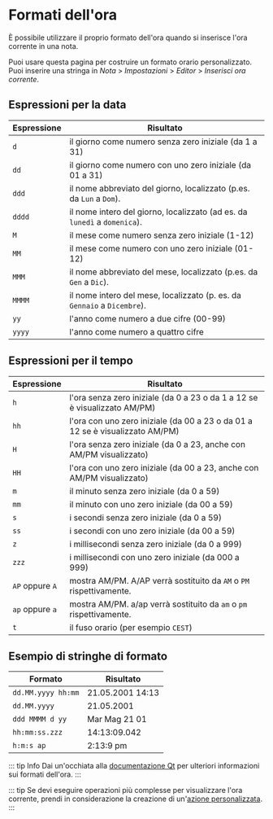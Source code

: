 # Formati dell'ora

È possibile utilizzare il proprio formato dell'ora quando si inserisce l'ora corrente in una nota.

Puoi usare questa pagina per costruire un formato orario personalizzato. Puoi inserire una stringa in _Nota_ > _Impostazioni_ > _Editor_ > _Inserisci ora corrente_.

## Espressioni per la data

| Espressione | Risultato                                                                 |
| ----------- | ------------------------------------------------------------------------- |
| `d`         | il giorno come numero senza zero iniziale (da 1 a 31)                     |
| `dd`        | il giorno come numero con uno zero iniziale (da 01 a 31)                  |
| `ddd`       | il nome abbreviato del giorno, localizzato (p.es. da `Lun` a `Dom`).      |
| `dddd`      | il nome intero del giorno, localizzato (ad es. da `lunedì` a `domenica`). |
| `M`         | il mese come numero senza zero iniziale (1-12)                            |
| `MM`        | il mese come numero con uno zero iniziale (01-12)                         |
| `MMM`       | il nome abbreviato del mese, localizzato (p.es. da `Gen` a `Dic`).        |
| `MMMM`      | il nome intero del mese, localizzato (p. es. da `Gennaio` a `Dicembre`).  |
| `yy`        | l'anno come numero a due cifre (00-99)                                    |
| `yyyy`      | l'anno come numero a quattro cifre                                        |

## Espressioni per il tempo

| Espressione     | Risultato                                                                     |
| --------------- | ----------------------------------------------------------------------------- |
| `h`             | l'ora senza zero iniziale (da 0 a 23 o da 1 a 12 se è visualizzato AM/PM)     |
| `hh`            | l'ora con uno zero iniziale (da 00 a 23 o da 01 a 12 se è visualizzato AM/PM) |
| `H`             | l'ora senza zero iniziale (da 0 a 23, anche con AM/PM visualizzato)           |
| `HH`            | l'ora con uno zero iniziale (da 00 a 23, anche con AM/PM visualizzato)        |
| `m`             | il minuto senza zero iniziale (da 0 a 59)                                     |
| `mm`            | il minuto con uno zero iniziale (da 00 a 59)                                  |
| `s`             | i secondi senza zero iniziale (da 0 a 59)                                     |
| `ss`            | i secondi con uno zero iniziale (da 00 a 59)                                  |
| `z`             | i millisecondi senza zero iniziale (da 0 a 999)                               |
| `zzz`           | i millisecondi con uno zero iniziale (da 000 a 999)                           |
| `AP` oppure `A` | mostra AM/PM. A/AP verrà sostituito da `AM` o `PM` rispettivamente.           |
| `ap` oppure `a` | mostra AM/PM. a/ap verrà sostituito da `am` o `pm` rispettivamente.           |
| `t`             | il fuso orario (per esempio `CEST`)                                           |

## Esempio di stringhe di formato

| Formato            | Risultato        |
| ------------------ | ---------------- |
| `dd.MM.yyyy hh:mm` | 21.05.2001 14:13 |
| `dd.MM.yyyy`       | 21.05.2001       |
| `ddd MMMM d yy`    | Mar Mag 21 01    |
| `hh:mm:ss.zzz`     | 14:13:09.042     |
| `h:m:s ap`         | 2:13:9 pm        |

::: tip Info
Dai un'occhiata alla [documentazione Qt](http://doc.qt.io/qt-5/qdatetime.html#toString) per ulteriori informazioni sui formati dell'ora.
:::

::: tip
Se devi eseguire operazioni più complesse per visualizzare l'ora corrente, prendi in considerazione la creazione di un'[azione personalizzata](../scripting/methods-and-objects.md#registering-a-custom-action).
:::
